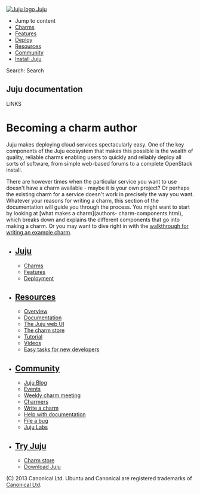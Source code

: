 [ ![Juju logo](//assets.ubuntu.com/sites/ubuntu/latest/u/img/logo.png) Juju
](https://juju.ubuntu.com/)

  - Jump to content
  - [Charms](https://juju.ubuntu.com/charms/)
  - [Features](https://juju.ubuntu.com/features/)
  - [Deploy](https://juju.ubuntu.com/deployment/)
  - [Resources](https://juju.ubuntu.com/resources/)
  - [Community](https://juju.ubuntu.com/community/)
  - [Install Juju](https://juju.ubuntu.com/download/)

Search: Search

## Juju documentation

LINKS

# Becoming a charm author

Juju makes deploying cloud services spectacularly easy. One of the key
components of the Juju ecosystem that makes this possible is the wealth of
quality, reliable charms enabling users to quickly and reliably deploy all sorts
of software, from simple web-based forums to a complete OpenStack install.

There are however times when the particular service you want to use doesn't have
a charm available - maybe it is your own project? Or perhaps the existing charm
for a service doesn't work in precisely the way you want. Whatever your reasons
for writing a charm, this section of the documentation will guide you through
the process. You might want to start by looking at [what makes a charm](authors-
charm-components.html), which breaks down and explains the different components
that go into making a charm. Or you may want to dive right in with the
[walkthrough for writing an example charm](authors-charm-writing.html).

  - ## [Juju](/)

    - [Charms](/charms)
    - [Features](/features)
    - [Deployment](/deployment)
  - ## [Resources](/resources)

    - [Overview](/resources/juju-overview/)
    - [Documentation](/docs/)
    - [The Juju web UI](/resources/the-juju-gui/)
    - [The charm store](/docs/authors-charm-store.html)
    - [Tutorial](/docs/getting-started.html#test)
    - [Videos](/resources/videos/)
    - [Easy tasks for new developers](/resources/easy-tasks-for-new-developers/)
  - ## [Community](/community)

    - [Juju Blog](/community/blog/)
    - [Events](/events/)
    - [Weekly charm meeting](/community/weekly-charm-meeting/)
    - [Charmers](/community/charmers/)
    - [Write a charm](/docs/authors-charm-writing.html)
    - [Help with documentation](/docs/contributing.html)
    - [File a bug](https://bugs.launchpad.net/juju-core/+filebug)
    - [Juju Labs](/labs/)
  - ## [Try Juju](https://jujucharms.com/sidebar/)

    - [Charm store](https://jujucharms.com/)
    - [Download Juju](/download/)

(C) 2013 Canonical Ltd. Ubuntu and Canonical are registered trademarks of
[Canonical Ltd](http://canonical.com).

